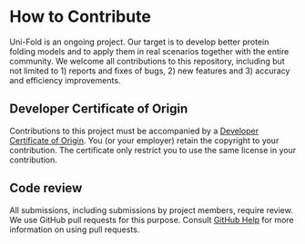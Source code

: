 # How to Contribute

Uni-Fold is an ongoing project. Our target is to develop better protein folding models and to apply them in real scenarios together with the entire community. We welcome all contributions to this repository, including but not limited to 1) reports and fixes of bugs, 2) new features and 3) accuracy and efficiency improvements.

## Developer Certificate of Origin

Contributions to this project must be accompanied by a [Developer Certificate of Origin](DCO.txt). You (or your employer) retain the copyright to your contribution. The certificate only restrict you to use the same license in your contribution.

## Code review

All submissions, including submissions by project members, require review. We use GitHub pull requests for this purpose. Consult [GitHub Help](https://help.github.com/articles/about-pull-requests/) for more information on using pull requests.

